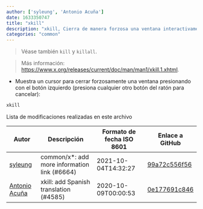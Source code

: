 ```yaml
---
author: ['syleung', 'Antonio Acuña']
date: 1633350747
title: "xkill"
description: "xkill, Cierra de manera forzosa una ventana interactivamente en una sesión gráfica."
categories: "common"
---
```

> Véase también `kill` y `killall`.

> Más información: <https://www.x.org/releases/current/doc/man/man1/xkill.1.xhtml>.

- Muestra un cursor para cerrar forzosamente una ventana presionando con el botón izquierdo (presiona cualquier otro botón del ratón para cancelar):

```bash
xkill
```
Lista de modificaciones realizadas en este archivo


Autor | Descripción | Formato de fecha ISO 8601 | Enlace a GitHub
------|-----|-----|-----
[syleung](mailto:syleung@users.noreply.github.com) | common/x*: add more information link (#6664) | 2021-10-04T14:32:27 | [99a72c556f56](https://github.com/tldr-pages/tldr/commit/99a72c556f563a928a10ff2c2146ad42d9af2990)
[Antonio Acuña](mailto:antonioacunadev@gmail.com) | xkill: add Spanish translation (#4585) | 2020-10-09T00:00:53 | [0e177691c846](https://github.com/tldr-pages/tldr/commit/0e177691c846c5cf9ffa447694189e4d132f5730)

